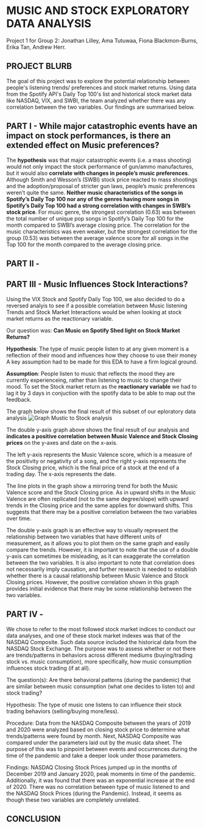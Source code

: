 # MUSIC AND STOCK EXPLORATORY DATA ANALYSIS
Project 1 for Group 2: Jonathan Lilley, Ama Tutuwaa, Fiona Blackmon-Burns, Erika Tan, Andrew Herr.

## PROJECT BLURB
The goal of this project was to explore the potential relationship between people's listening trends/ preferences and stock market returns. Using data from the Spotify API's Daily Top 100's list and historical stock market data like NASDAQ, VIX, and SWBI, the team analyzed whether there was any correlation between the two variables. Our findings are summarised below.

## PART I - While major catastrophic events have an impact on stock performances, is there an extended effect on Music preferences?

The **hypothesis** was that major catastrophic events (i.e. a mass shooting) would not only impact the stock performance of gun/ammo manufactures, but it would also **correlate with changes in people’s music preferences**. Although Smith and Wesson’s (SWBI) stock price reacted to mass shootings and the adoption/proposal of stricter gun laws, people’s music preferences weren’t quite the same. **Neither music characteristics of the songs in Spotify’s Daily Top 100 nor any of the genres having more songs in Spotify’s Daily Top 100 had a strong correlation with changes in SWBI’s stock price**. For music genre, the strongest correlation (0.63) was between the total number of unique pop songs in Spotify’s Daily Top 100 for the month compared to SWBI’s average closing price. The correlation for the music characteristics was even weaker, but the strongest correlation for the group (0.53) was between the average valence score for all songs in the Top 100 for the month compared to the average closing price.



## PART II - 



## PART III - Music Influences Stock Interactions?
Using the VIX Stock and Spotify Daily Top 100, we also decided to do a reversed analyis to see if a possible correlation between Music listening Trends and Stock Market Interactions would be when looking at stock market returns as the reactionary variable.

Our question was: **Can Music on Spotify Shed light on Stock Market Returns?**

**Hypothesis**: The type of music people listen to at any given moment is a reflection of their mood and influences how they choose to use their money
A key assumption had to be made for this EDA to have a firm logical ground.

**Assumption**: People listen to music that reflects the mood they are currently experienceing, rather than listening to music to change their mood.
To set the Stock market return as the **reactionary variable** we had to lag it by 3 days in conjuction with the spotify data to be able to map out the feedback.

The graph below shows the final result of this subset of our eploratory data analysis
![Graph Mustic to Stock analysis](https://user-images.githubusercontent.com/114604829/219490986-69dee63b-e143-4458-980c-db57946d3a6f.png)

The double y-axis graph above shows the final result of our analysis and **indicates a positive correlation between Music Valence and Stock Closing prices** on the y-axes and date on the x-axis.

The left y-axis represents the Music Valence score, which is a measure of the positivity or negativity of a song, and the right y-axis represents the Stock Closing price, which is the final price of a stock at the end of a trading day. The x-axis represents the date.

The line plots in the graph show a mirroring trend for both the Music Valence score and the Stock Closing price. As in upward shifts in the Music Valence are often replicated (not to the same degree/slope) with upward trends in the Closing price and the same applies for downward shifts. This suggests that there may be a positive correlation between the two variables over time.

The double y-axis graph is an effective way to visually represent the relationship between two variables that have different units of measurement, as it allows you to plot them on the same graph and easily compare the trends. However, it is important to note that the use of a double y-axis can sometimes be misleading, as it can exaggerate the correlation between the two variables. It is also important to note that correlation does not necessarily imply causation, and further research is needed to establish whether there is a causal relationship between Music Valence and Stock Closing prices. However, the positive correlation shown in this graph provides initial evidence that there may be some relationship between the two variables.


## PART IV - 
We chose to refer to the most followed stock market indices to conduct our data analyses, and one of these stock market indexes was that of the NASDAQ Composite. Such data source included the historical data from the NASDAQ Stock Exchange. The purpose was to assess whether or not there are trends/patterns in behaviors across different mediums (buying/trading stock vs. music consumption), more specifically, how music consumption influences stock trading (if at all). 

The question(s): Are there behavioral patterns (during the pandemic) that are similar between music consumption (what one decides to listen to) and stock trading? 

Hypothesis: The type of music one listens to can influence their stock trading behaviors (selling/buying more/less). 

Procedure: Data from the NASDAQ Composite between the years of 2019 and 2020 were analyzed based on closing stock price to determine what trends/patterns were found by month. Next, NASDAQ Composite was compared under the parameters laid out by the music data sheet. The purpose of this was to pinpoint between events and occurrences during the time of the pandemic and take a deeper look under those parameters. 

Findings: NASDAQ Closing Stock Prices jumped up in the months of December 2019 and January 2020, peak moments in time of the pandemic. Additionally, it was found that there was an exponential increase at the end of 2020. There was no correlation between type of music listened to and the NASDAQ Stock Prices (during the Pandemic). Instead, it seems as though these two variables are completely unrelated. 

## CONCLUSION
